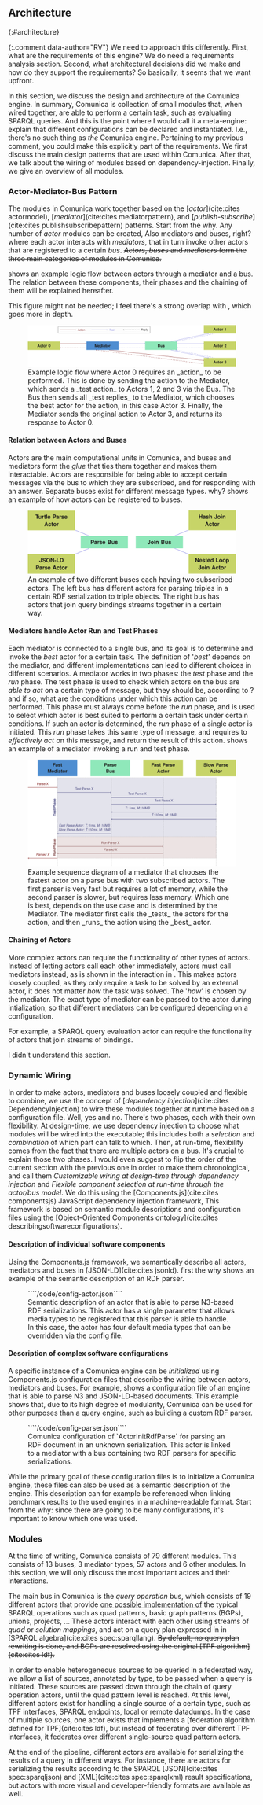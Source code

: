 ## Architecture
{:#architecture}

{:.comment data-author="RV"}
We need to approach this differently.
First, what are the requirements of this engine?
We do need a requirements analysis section.
Second, what architectural decisions did we make
and how do they support the requirements?
So basically, it seems that we want [](#features) upfront.

In this section, we discuss the design and architecture of the Comunica engine.
In summary, Comunica is collection of small modules that, when wired together,
are able to perform a certain task, such as evaluating SPARQL queries.
<span class="comment" data-author="RV">
And this is the point where I would call it a meta-engine:
explain that different configurations can be declared and instantiated.
I.e., there's no such thing as _the_ Comunica engine.
Pertaining to my previous comment,
you could make this explicitly part of the requirements.
</span>
We first discuss the main design patterns that are used within Comunica.
After that, we talk about the wiring of modules based on dependency-injection.
Finally, we give an overview of all modules.

### Actor-Mediator-Bus Pattern

The modules in Comunica work together based on the [_actor_](cite:cites actormodel),
[_mediator_](cite:cites mediatorpattern), and [_publish-subscribe_](cite:cites publishsubscribepattern) patterns.
<span class="comment" data-author="RV">Start from the why.</span>
Any number of _actor_ modules can be created,
<span class="comment" data-author="RV">Also mediators and buses, right?</span>
where each actor interacts with _mediators_, that in turn invoke other actors that are registered to a certain _bus_.
<del class="comment" data-author="RV">
_Actors_, _buses_ and _mediators_ form the three main categories of modules in Comunica.
</del>

[](#actor-mediator-bus) shows an example logic flow between actors through a mediator and a bus.
The relation between these components, their phases and the chaining of them will be explained hereafter.

<span class="comment" data-author="RV">This figure might not be needed; I feel there's a strong overlap with [](#run-test-phases), which goes more in depth.</span>

<figure id="actor-mediator-bus">
<img src="img/actor-mediator-bus.svg" alt="[actor-mediator-bus pattern]">
<figcaption markdown="block">
Example logic flow where Actor 0 requires an _action_ to be performed.
This is done by sending the action to the Mediator, which sends a _test action_ to Actors 1, 2 and 3 via the Bus.
The Bus then sends all _test replies_ to the Mediator,
which chooses the best actor for the action, in this case Actor 3.
Finally, the Mediator sends the original action to Actor 3, and returns its response to Actor 0.
</figcaption>
</figure>

#### Relation between Actors and Buses

Actors are the main computational units in Comunica, and buses and mediators form the _glue_ that ties them together and makes them interactable.
Actors are responsible for being able to accept certain messages
via the bus to which they are subscribed,
and for responding with an answer.
Separate buses exist for different message types.
<span class="comment" data-author="RV">why?</span>
[](#relation-actor-bus) shows an example of how actors can be registered to buses.

<figure id="relation-actor-bus">
<img src="img/relation-actor-bus.svg" alt="[relation between actors and buses]">
<figcaption markdown="block">
An example of two different buses each having two subscribed actors.
The left bus has different actors for parsing triples in a certain RDF serialization to triple objects.
The right bus has actors that join query bindings streams together in a certain way.
</figcaption>
</figure>

#### Mediators handle Actor Run and Test Phases

Each mediator is connected to a single bus, and its goal is to determine and invoke the *best* actor for a certain task.
The definition of '*best*' depends on the mediator, and different implementations can lead to different choices in different scenarios.
A mediator works in two phases: the _test_ phase and the _run_ phase.
The test phase is used to check which actors on the bus are _able to act_ on a certain type of message,
<span class="comment" data-author="RV">but they should be, according to [](#relation-actor-bus)?</span>
and if so, what are the conditions under which this action can be performed.
This phase must always come before the _run_ phase, and is used to select which actor is best suited to perform a certain task under certain conditions.
If such an actor is determined, the _run_ phase of a single actor is initiated.
This _run_ phase takes this same type of message, and requires to _effectively act_ on this message,
and return the result of this action.
[](#run-test-phases) shows an example of a mediator invoking a run and test phase.

<figure id="run-test-phases">
<img src="img/run-test-phases.svg" alt="[mediators handle actor run and test phases]">
<figcaption markdown="block">
Example sequence diagram of a mediator that chooses the fastest actor
on a parse bus with two subscribed actors.
The first parser is very fast but requires a lot of memory,
while the second parser is slower, but requires less memory.
Which one is best, depends on the use case and is determined by the Mediator.
The mediator first calls the _tests_ the actors for the action, and then _runs_ the action using the _best_ actor.
</figcaption>
</figure>

#### Chaining of Actors

More complex actors can require the functionality of other types of actors.
Instead of letting actors call each other immediately, actors must call mediators instead,
as is shown in the interaction in [](#actor-mediator-bus).
This makes actors loosely coupled, as they only require a task to be solved by an external actor,
it does not matter _how_ the task was solved.
The '_how_' is chosen by the mediator.
The exact type of mediator can be passed to the actor during intialization,
so that different mediators can be configured depending on a configuration.

For example, a SPARQL query evaluation actor can require the functionality of actors that join streams of bindings.

<span class="comment" data-author="RV">I didn't understand this section.</span>

### Dynamic Wiring

In order to make actors, mediators and buses loosely coupled and flexible to combine,
we use the concept of [_dependency injection_](cite:cites DependencyInjection)
to wire these modules together at runtime based on a configuration file.
<span class="comment" data-author="RV">
Well, yes and no.
There's two phases, each with their own flexibility.
At design-time, we use dependency injection to choose
what modules will be wired into the executable;
this includes both a _selection_
and _combination_ of which part can talk to which.
Then, at run-time,
flexibility comes from the fact
that there are multiple actors on a bus.
It's crucial to explain those two phases.
I would even suggest to flip the order
of the current section with the previous one
in order to make them chronological,
and call them _Customizable wiring at design-time through dependency injection_
and _Flexible component selection at run-time through the actor/bus model_.
</span>
We do this using the [Components.js](cite:cites componentsjs) JavaScript dependency injection framework,
This framework is based on semantic module descriptions and configuration files
using the [Object-Oriented Components ontology](cite:cites describingsoftwareconfigurations).

#### Description of individual software components

Using the Components.js framework, we semantically describe all actors, mediators and buses in [JSON-LD](cite:cites jsonld).
<span class="comment" data-author="RV">first the why</span>
[](#config-actor) shows an example of the semantic description of an RDF parser.

<figure id="config-actor" class="listing">
````/code/config-actor.json````
<figcaption markdown="block">
Semantic description of an actor that is able to parse N3-based RDF serializations.
This actor has a single parameter that allows media types to be registered that this parser is able to handle.
In this case, the actor has four default media types that can be overridden via the config file.
</figcaption>
</figure>

#### Description of complex software configurations

A specific instance of a Comunica engine
can be _initialized_ using Components.js configuration files
that describe the wiring between actors, mediators and buses.
For example, [](#config-parser) shows a configuration file of an engine that is able to parse N3 and JSON-LD-based documents.
This example shows that, due to its high degree of modularity,
Comunica can be used for other purposes than a query engine,
such as building a custom RDF parser.

<figure id="config-parser" class="listing">
````/code/config-parser.json````
<figcaption markdown="block">
Comunica configuration of `ActorInitRdfParse` for parsing an RDF document in an unknown serialization.
This actor is linked to a mediator with a bus containing two RDF parsers for specific serializations.
</figcaption>
</figure>

While the primary goal of these configuration files is to initialize a Comunica engine,
these files can also be used as a semantic description of the engine.
This description can for example be referenced when linking benchmark results to the used engines in a machine-readable format.
<span class="comment" data-author="RV">Start from the why:
since there are going to be many configurations,
it's important to know which one was used.</span>

### Modules

At the time of writing, Comunica consists of 79 different modules.
This consists of 13 buses, 3 mediator types, 57 actors and 6 other modules.
In this section, we will only discuss the most important actors and their interactions.

The main bus in Comunica is the _query operation_ bus, which consists of 19 different actors
that provide <ins class="comment" data-author="RV">one possible implementation of</ins> the typical SPARQL operations such as quad patterns, basic graph patterns (BGPs), unions, projects, ...
These actors interact with each other using streams of _quad_ or _solution mappings_,
and act on a query plan expressed in in [SPARQL algebra](cite:cites spec:sparqllang).
<del class="comment" data-author="RV">
By default, no query plan rewriting is done, and BGPs are resolved using the original [TPF algorithm](cite:cites ldf).
</del>

In order to enable heterogeneous sources to be queried in a federated way,
we allow a list of sources, annotated by type, to be passed when a query is initiated.
These sources are passed down through the chain of query operation actors,
until the quad pattern level is reached.
At this level, different actors exist for handling a single source of a certain type,
such as TPF interfaces, SPARQL endpoints, local or remote datadumps.
In the case of multiple sources, one actor exists that implements a [federation algorithm defined for TPF](cite:cites ldf),
but instead of federating over different TPF interfaces, it federates over different single-source quad pattern actors.

At the end of the pipeline, different actors are available for serializing the results of a query in different ways.
For instance, there are actors for serializing the results according to
the SPARQL [JSON](cite:cites spec:sparqljson) and [XML](cite:cites spec:sparqlxml) result specifications,
but actors with more visual and developer-friendly formats are available as well.
